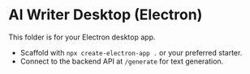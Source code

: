 # AI Writer Desktop (Electron)

This folder is for your Electron desktop app.

- Scaffold with `npx create-electron-app .` or your preferred starter.
- Connect to the backend API at `/generate` for text generation.
